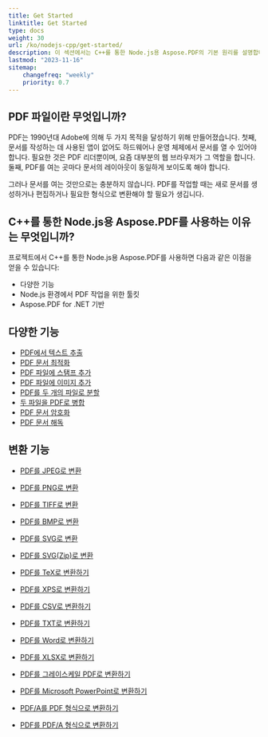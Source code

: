 ```yaml
---
title: Get Started 
linktitle: Get Started
type: docs
weight: 30
url: /ko/nodejs-cpp/get-started/
description: 이 섹션에서는 C++를 통한 Node.js용 Aspose.PDF의 기본 원리를 설명합니다. C++를 통한 Node.js용 Aspose.PDF는 다양한 기능을 지원합니다.
lastmod: "2023-11-16"   
sitemap:
    changefreq: "weekly"
    priority: 0.7
---
```


## PDF 파일이란 무엇입니까?

PDF는 1990년대 Adobe에 의해 두 가지 목적을 달성하기 위해 만들어졌습니다. 첫째, 문서를 작성하는 데 사용된 앱이 없어도 하드웨어나 운영 체제에서 문서를 열 수 있어야 합니다. 필요한 것은 PDF 리더뿐이며, 요즘 대부분의 웹 브라우저가 그 역할을 합니다. 둘째, PDF를 여는 곳마다 문서의 레이아웃이 동일하게 보이도록 해야 합니다.

그러나 문서를 여는 것만으로는 충분하지 않습니다. PDF를 작업할 때는 새로 문서를 생성하거나 편집하거나 필요한 형식으로 변환해야 할 필요가 생깁니다.

## C++를 통한 Node.js용 Aspose.PDF를 사용하는 이유는 무엇입니까?

프로젝트에서 C++를 통한 Node.js용 Aspose.PDF를 사용하면 다음과 같은 이점을 얻을 수 있습니다:

- 다양한 기능
- Node.js 환경에서 PDF 작업을 위한 툴킷
- Aspose.PDF for .NET 기반

## 다양한 기능

- [PDF에서 텍스트 추출](/pdf/ko/nodejs-cpp/extract-text/)
- [PDF 문서 최적화](/pdf/ko/nodejs-cpp/optimize-pdf/)
- [PDF 파일에 스탬프 추가](/pdf/ko/nodejs-cpp/add-stamp-to-pdf/)
- [PDF 파일에 이미지 추가](/pdf/ko/nodejs-cpp/add-image-to-pdf/)
- [PDF를 두 개의 파일로 분할](/pdf/ko/nodejs-cpp/split-pdf/)
- [두 파일을 PDF로 병합](/pdf/ko/nodejs-cpp/merge-pdf/)
- [PDF 문서 암호화](/pdf/ko/nodejs-cpp/encrypt-pdf/)
- [PDF 문서 해독](/pdf/ko/nodejs-cpp/decrypt-pdf/)

## 변환 기능

- [PDF를 JPEG로 변환](/pdf/ko/nodejs-cpp/convert-pdf-to-images-format/)
- [PDF를 PNG로 변환](/pdf/ko/nodejs-cpp/convert-pdf-to-images-format/)
- [PDF를 TIFF로 변환](/pdf/ko/nodejs-cpp/convert-pdf-to-images-format/)
- [PDF를 BMP로 변환](/pdf/ko/nodejs-cpp/convert-pdf-to-images-format/)
- [PDF를 SVG로 변환](/pdf/ko/nodejs-cpp/convert-pdf-to-images-format/)

- [PDF를 SVG(Zip)로 변환](/pdf/ko/nodejs-cpp/convert-pdf-to-images-format/)
- [PDF를 TeX로 변환하기](/pdf/ko/nodejs-cpp/convert-pdf-to-other-files/)
- [PDF를 XPS로 변환하기](/pdf/ko/nodejs-cpp/convert-pdf-to-other-files/)
- [PDF를 CSV로 변환하기](/pdf/ko/nodejs-cpp/convert-pdf-to-xlsx/)
- [PDF를 TXT로 변환하기](/pdf/ko/nodejs-cpp/convert-pdf-to-other-files/)
- [PDF를 Word로 변환하기](/pdf/ko/nodejs-cpp/convert-pdf-to-doc/)
- [PDF를 XLSX로 변환하기](/pdf/ko/nodejs-cpp/convert-pdf-to-xlsx/)
- [PDF를 그레이스케일 PDF로 변환하기](/pdf/ko/nodejs-cpp/convert-pdf-to-other-files/)
- [PDF를 Microsoft PowerPoint로 변환하기](/pdf/ko/nodejs-cpp/convert-pdf-to-powerpoint/)
- [PDF/A를 PDF 형식으로 변환하기](/pdf/ko/nodejs-cpp/convert-pdfa-to-pdf/)
- [PDF를 PDF/A 형식으로 변환하기](/pdf/ko/nodejs-cpp/convert-pdf-to-pdfa/)